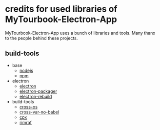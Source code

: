 # credits for used libraries of MyTourbook-Electron-App

MyTourbook-Electron-App uses a bunch of libraries and tools. Many thanx to the people behind these projects.

## build-tools
- base
    - [nodejs](https://nodejs.org)
    - [npm](https://www.npmjs.com/)
- electron
    - [electron](https://www.npmjs.com/package/electron)
    - [electron-packager](https://www.npmjs.com/package/electron-packager)
    - [electron-rebuild](https://www.npmjs.com/package/electron-rebuild)
- build-tools
    - [cross-os](https://www.npmjs.com/package/cross-os)
    - [cross-var-no-babel](https://www.npmjs.com/package/cross-var-no-babel)
    - [cpx](https://www.npmjs.com/package/cpx)
    - [rimraf](https://www.npmjs.com/package/rimraf)

